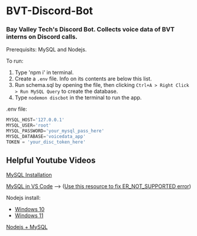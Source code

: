 # BVT-Discord-Bot
### Bay Valley Tech's Discord Bot. Collects voice data of BVT interns on Discord calls.


Prerequisits: MySQL and Nodejs.

To run:
1. Type 'npm i' in terminal.
2. Create a `.env` file. Info on its contents are below this list.
3. Run schema.sql by opening the file, then clicking `Ctrl+A > Right Click > Run MySQL Query` to create the database.
4. Type `nodemon discbot` in the terminal to run the app.

.env file:
```javascript
MYSQL_HOST='127.0.0.1'
MYSQL_USER='root'
MYSQL_PASSWORD='your_mysql_pass_here'
MYSQL_DATABASE='voicedata_app'
TOKEN = 'your_disc_token_here'
```

## Helpful Youtube Videos

[MySQL Installation](https://www.youtube.com/watch?v=wgRwITQHszU)

[MySQL in VS Code](https://youtu.be/4KXLY5Sf2fU?si=HIIWXU9mSu5S9rWt) --> ([Use this resource to fix ER_NOT_SUPPORTED error](https://stackoverflow.com/questions/62260725/er-not-supported-auth-mode-client-does-not-support-authentication-protocol-requ?newreg=4193581bc350422b8134d71293f9d924))

Nodejs install:
 - [Windows 10](https://www.youtube.com/watch?v=__7eOCxJyow)
 - [Windows 11](https://youtu.be/06X51c6WHsQ?si=vLYfu6DtUl5J7xb0)

[Nodejs + MySQL](https://www.youtube.com/watch?v=Hej48pi_lOc&t=34s)